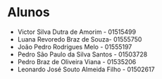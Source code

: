 # Alunos

* Victor Silva Dutra de Amorim - 01515499
* Luana Revoredo Braz de Souza- 01555750
* João Pedro Rodrigues Melo - 01555197
* Pedro São Paulo da Silva Santos - 01503728
* Pedro Braz de Oliveira Viana - 01535206
* Leonardo José Souto Almeida Filho - 01502617